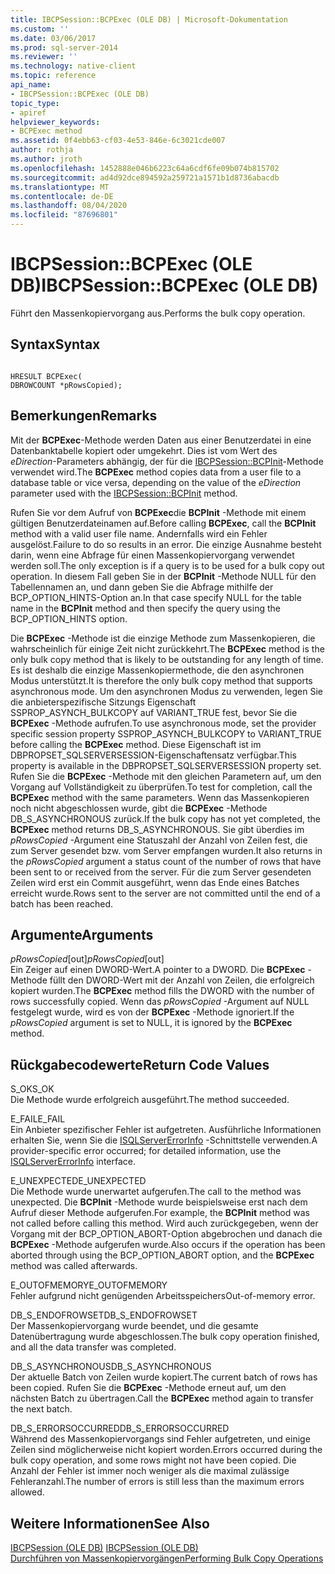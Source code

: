 ```yaml
---
title: IBCPSession::BCPExec (OLE DB) | Microsoft-Dokumentation
ms.custom: ''
ms.date: 03/06/2017
ms.prod: sql-server-2014
ms.reviewer: ''
ms.technology: native-client
ms.topic: reference
api_name:
- IBCPSession::BCPExec (OLE DB)
topic_type:
- apiref
helpviewer_keywords:
- BCPExec method
ms.assetid: 0f4ebb63-cf03-4e53-846e-6c3021cde007
author: rothja
ms.author: jroth
ms.openlocfilehash: 1452888e046b6223c64a6cdf6fe09b074b815702
ms.sourcegitcommit: ad4d92dce894592a259721a1571b1d8736abacdb
ms.translationtype: MT
ms.contentlocale: de-DE
ms.lasthandoff: 08/04/2020
ms.locfileid: "87696801"
---
```

# <a name="ibcpsessionbcpexec-ole-db"></a><span data-ttu-id="1c82d-102">IBCPSession::BCPExec (OLE DB)</span><span class="sxs-lookup"><span data-stu-id="1c82d-102">IBCPSession::BCPExec (OLE DB)</span></span>
  <span data-ttu-id="1c82d-103">Führt den Massenkopiervorgang aus.</span><span class="sxs-lookup"><span data-stu-id="1c82d-103">Performs the bulk copy operation.</span></span>  
  
## <a name="syntax"></a><span data-ttu-id="1c82d-104">Syntax</span><span class="sxs-lookup"><span data-stu-id="1c82d-104">Syntax</span></span>  
  
```  
  
HRESULT BCPExec(   
DBROWCOUNT *pRowsCopied);  
```  
  
## <a name="remarks"></a><span data-ttu-id="1c82d-105">Bemerkungen</span><span class="sxs-lookup"><span data-stu-id="1c82d-105">Remarks</span></span>  
 <span data-ttu-id="1c82d-106">Mit der **BCPExec**-Methode werden Daten aus einer Benutzerdatei in eine Datenbanktabelle kopiert oder umgekehrt. Dies ist vom Wert des *eDirection*-Parameters abhängig, der für die [IBCPSession::BCPInit](ibcpsession-bcpinit-ole-db.md)-Methode verwendet wird.</span><span class="sxs-lookup"><span data-stu-id="1c82d-106">The **BCPExec** method copies data from a user file to a database table or vice versa, depending on the value of the *eDirection* parameter used with the [IBCPSession::BCPInit](ibcpsession-bcpinit-ole-db.md) method.</span></span>  
  
 <span data-ttu-id="1c82d-107">Rufen Sie vor dem Aufruf von **BCPExec**die **BCPInit** -Methode mit einem gültigen Benutzerdateinamen auf.</span><span class="sxs-lookup"><span data-stu-id="1c82d-107">Before calling **BCPExec**, call the **BCPInit** method with a valid user file name.</span></span> <span data-ttu-id="1c82d-108">Andernfalls wird ein Fehler ausgelöst.</span><span class="sxs-lookup"><span data-stu-id="1c82d-108">Failure to do so results in an error.</span></span> <span data-ttu-id="1c82d-109">Die einzige Ausnahme besteht darin, wenn eine Abfrage für einen Massenkopiervorgang verwendet werden soll.</span><span class="sxs-lookup"><span data-stu-id="1c82d-109">The only exception is if a query is to be used for a bulk copy out operation.</span></span> <span data-ttu-id="1c82d-110">In diesem Fall geben Sie in der **BCPInit** -Methode NULL für den Tabellennamen an, und dann geben Sie die Abfrage mithilfe der BCP_OPTION_HINTS-Option an.</span><span class="sxs-lookup"><span data-stu-id="1c82d-110">In that case specify NULL for the table name in the **BCPInit** method and then specify the query using the BCP_OPTION_HINTS option.</span></span>  
  
 <span data-ttu-id="1c82d-111">Die **BCPExec** -Methode ist die einzige Methode zum Massenkopieren, die wahrscheinlich für einige Zeit nicht zurückkehrt.</span><span class="sxs-lookup"><span data-stu-id="1c82d-111">The **BCPExec** method is the only bulk copy method that is likely to be outstanding for any length of time.</span></span> <span data-ttu-id="1c82d-112">Es ist deshalb die einzige Massenkopiermethode, die den asynchronen Modus unterstützt.</span><span class="sxs-lookup"><span data-stu-id="1c82d-112">It is therefore the only bulk copy method that supports asynchronous mode.</span></span> <span data-ttu-id="1c82d-113">Um den asynchronen Modus zu verwenden, legen Sie die anbieterspezifische Sitzungs Eigenschaft SSPROP_ASYNCH_BULKCOPY auf VARIANT_TRUE fest, bevor Sie die **BCPExec** -Methode aufrufen.</span><span class="sxs-lookup"><span data-stu-id="1c82d-113">To use asynchronous mode, set the provider specific session property SSPROP_ASYNCH_BULKCOPY to VARIANT_TRUE before calling the **BCPExec** method.</span></span> <span data-ttu-id="1c82d-114">Diese Eigenschaft ist im DBPROPSET_SQLSERVERSESSION-Eigenschaftensatz verfügbar.</span><span class="sxs-lookup"><span data-stu-id="1c82d-114">This property is available in the DBPROPSET_SQLSERVERSESSION property set.</span></span> <span data-ttu-id="1c82d-115">Rufen Sie die **BCPExec** -Methode mit den gleichen Parametern auf, um den Vorgang auf Vollständigkeit zu überprüfen.</span><span class="sxs-lookup"><span data-stu-id="1c82d-115">To test for completion, call the **BCPExec** method with the same parameters.</span></span> <span data-ttu-id="1c82d-116">Wenn das Massenkopieren noch nicht abgeschlossen wurde, gibt die **BCPExec** -Methode DB_S_ASYNCHRONOUS zurück.</span><span class="sxs-lookup"><span data-stu-id="1c82d-116">If the bulk copy has not yet completed, the **BCPExec** method returns DB_S_ASYNCHRONOUS.</span></span> <span data-ttu-id="1c82d-117">Sie gibt überdies im *pRowsCopied* -Argument eine Statuszahl der Anzahl von Zeilen fest, die zum Server gesendet bzw. vom Server empfangen wurden.</span><span class="sxs-lookup"><span data-stu-id="1c82d-117">It also returns in the *pRowsCopied* argument a status count of the number of rows that have been sent to or received from the server.</span></span> <span data-ttu-id="1c82d-118">Für die zum Server gesendeten Zeilen wird erst ein Commit ausgeführt, wenn das Ende eines Batches erreicht wurde.</span><span class="sxs-lookup"><span data-stu-id="1c82d-118">Rows sent to the server are not committed until the end of a batch has been reached.</span></span>  
  
## <a name="arguments"></a><span data-ttu-id="1c82d-119">Argumente</span><span class="sxs-lookup"><span data-stu-id="1c82d-119">Arguments</span></span>  
 <span data-ttu-id="1c82d-120">*pRowsCopied*[out]</span><span class="sxs-lookup"><span data-stu-id="1c82d-120">*pRowsCopied*[out]</span></span>  
 <span data-ttu-id="1c82d-121">Ein Zeiger auf einen DWORD-Wert.</span><span class="sxs-lookup"><span data-stu-id="1c82d-121">A pointer to a DWORD.</span></span> <span data-ttu-id="1c82d-122">Die **BCPExec** -Methode füllt den DWORD-Wert mit der Anzahl von Zeilen, die erfolgreich kopiert wurden.</span><span class="sxs-lookup"><span data-stu-id="1c82d-122">The **BCPExec** method fills the DWORD with the number of rows successfully copied.</span></span> <span data-ttu-id="1c82d-123">Wenn das *pRowsCopied* -Argument auf NULL festgelegt wurde, wird es von der **BCPExec** -Methode ignoriert.</span><span class="sxs-lookup"><span data-stu-id="1c82d-123">If the *pRowsCopied* argument is set to NULL, it is ignored by the **BCPExec** method.</span></span>  
  
## <a name="return-code-values"></a><span data-ttu-id="1c82d-124">Rückgabecodewerte</span><span class="sxs-lookup"><span data-stu-id="1c82d-124">Return Code Values</span></span>  
 <span data-ttu-id="1c82d-125">S_OK</span><span class="sxs-lookup"><span data-stu-id="1c82d-125">S_OK</span></span>  
 <span data-ttu-id="1c82d-126">Die Methode wurde erfolgreich ausgeführt.</span><span class="sxs-lookup"><span data-stu-id="1c82d-126">The method succeeded.</span></span>  
  
 <span data-ttu-id="1c82d-127">E_FAIL</span><span class="sxs-lookup"><span data-stu-id="1c82d-127">E_FAIL</span></span>  
 <span data-ttu-id="1c82d-128">Ein Anbieter spezifischer Fehler ist aufgetreten. Ausführliche Informationen erhalten Sie, wenn Sie die [ISQLServerErrorInfo](../../database-engine/dev-guide/isqlservererrorinfo-ole-db.md) -Schnittstelle verwenden.</span><span class="sxs-lookup"><span data-stu-id="1c82d-128">A provider-specific error occurred; for detailed information, use the [ISQLServerErrorInfo](../../database-engine/dev-guide/isqlservererrorinfo-ole-db.md) interface.</span></span>  
  
 <span data-ttu-id="1c82d-129">E_UNEXPECTED</span><span class="sxs-lookup"><span data-stu-id="1c82d-129">E_UNEXPECTED</span></span>  
 <span data-ttu-id="1c82d-130">Die Methode wurde unerwartet aufgerufen.</span><span class="sxs-lookup"><span data-stu-id="1c82d-130">The call to the method was unexpected.</span></span> <span data-ttu-id="1c82d-131">Die **BCPInit** -Methode wurde beispielsweise erst nach dem Aufruf dieser Methode aufgerufen.</span><span class="sxs-lookup"><span data-stu-id="1c82d-131">For example, the **BCPInit** method was not called before calling this method.</span></span> <span data-ttu-id="1c82d-132">Wird auch zurückgegeben, wenn der Vorgang mit der BCP_OPTION_ABORT-Option abgebrochen und danach die **BCPExec** -Methode aufgerufen wurde.</span><span class="sxs-lookup"><span data-stu-id="1c82d-132">Also occurs if the operation has been aborted through using the BCP_OPTION_ABORT option, and the **BCPExec** method was called afterwards.</span></span>  
  
 <span data-ttu-id="1c82d-133">E_OUTOFMEMORY</span><span class="sxs-lookup"><span data-stu-id="1c82d-133">E_OUTOFMEMORY</span></span>  
 <span data-ttu-id="1c82d-134">Fehler aufgrund nicht genügenden Arbeitsspeichers</span><span class="sxs-lookup"><span data-stu-id="1c82d-134">Out-of-memory error.</span></span>  
  
 <span data-ttu-id="1c82d-135">DB_S_ENDOFROWSET</span><span class="sxs-lookup"><span data-stu-id="1c82d-135">DB_S_ENDOFROWSET</span></span>  
 <span data-ttu-id="1c82d-136">Der Massenkopiervorgang wurde beendet, und die gesamte Datenübertragung wurde abgeschlossen.</span><span class="sxs-lookup"><span data-stu-id="1c82d-136">The bulk copy operation finished, and all the data transfer was completed.</span></span>  
  
 <span data-ttu-id="1c82d-137">DB_S_ASYNCHRONOUS</span><span class="sxs-lookup"><span data-stu-id="1c82d-137">DB_S_ASYNCHRONOUS</span></span>  
 <span data-ttu-id="1c82d-138">Der aktuelle Batch von Zeilen wurde kopiert.</span><span class="sxs-lookup"><span data-stu-id="1c82d-138">The current batch of rows has been copied.</span></span> <span data-ttu-id="1c82d-139">Rufen Sie die **BCPExec** -Methode erneut auf, um den nächsten Batch zu übertragen.</span><span class="sxs-lookup"><span data-stu-id="1c82d-139">Call the **BCPExec** method again to transfer the next batch.</span></span>  
  
 <span data-ttu-id="1c82d-140">DB_S_ERRORSOCCURRED</span><span class="sxs-lookup"><span data-stu-id="1c82d-140">DB_S_ERRORSOCCURRED</span></span>  
 <span data-ttu-id="1c82d-141">Während des Massenkopiervorgangs sind Fehler aufgetreten, und einige Zeilen sind möglicherweise nicht kopiert worden.</span><span class="sxs-lookup"><span data-stu-id="1c82d-141">Errors occurred during the bulk copy operation, and some rows might not have been copied.</span></span> <span data-ttu-id="1c82d-142">Die Anzahl der Fehler ist immer noch weniger als die maximal zulässige Fehleranzahl.</span><span class="sxs-lookup"><span data-stu-id="1c82d-142">The number of errors is still less than the maximum errors allowed.</span></span>  
  
## <a name="see-also"></a><span data-ttu-id="1c82d-143">Weitere Informationen</span><span class="sxs-lookup"><span data-stu-id="1c82d-143">See Also</span></span>  
 <span data-ttu-id="1c82d-144">[IBCPSession &#40;OLE DB&#41;](ibcpsession-ole-db.md) </span><span class="sxs-lookup"><span data-stu-id="1c82d-144">[IBCPSession &#40;OLE DB&#41;](ibcpsession-ole-db.md) </span></span>  
 [<span data-ttu-id="1c82d-145">Durchführen von Massenkopiervorgängen</span><span class="sxs-lookup"><span data-stu-id="1c82d-145">Performing Bulk Copy Operations</span></span>](../native-client/features/performing-bulk-copy-operations.md)  
  
  

